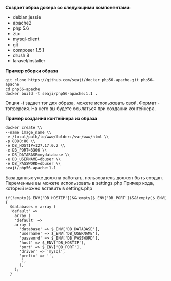 __Создает образ докера со следующими компонентами:__

* debian:jessie
* apache2
* php 5.6
* zip
* mysql-client
* git
* composer 1.5.1
* drush 8
* laravel/installer

__Пример сборки образа__

    git clone https://github.com/seaji/docker_php56-apache.git php56-apache
    cd php56-apache
    docker build -t seaji/php56-apache:1.1 .
    
Опция -t задает тэг для образа, можете использовать свой. Формат - тэг:версия. На него вы будете ссылаться при создании контейнера.

__Пример создания контейнера из образа__
    
    docker create \\
    --name image_name \\
    -v /local/path/to/www/folder:/var/www/html \\
    -p 8080:80 \\
    -e DB_HOSTIP=127.17.0.2 \\
    -e DB_PORT=3306 \\
    -e DB_DATABASE=mydatabase \\
    -e DB_USERNAME=dbuser \\
    -e DB_PASSWORD=dbuser \\
    seaji/php56-apache:1.1

База данных уже должна работать, пользователь должен быть создан.
Переменные вы можете использовать в settings.php
Пример кода, который можно вставить в settings.php

    if(!empty($_ENV['DB_HOSTIP'])&&!empty($_ENV['DB_PORT'])&&!empty($_ENV['DB_DATABASE'])&&!empty($_ENV['DB_USERNAME'])&&!empty($_ENV['DB_PASSWORD'])){
      $databases = array (
      'default' => 
        array (
        'default' => 
        array (
          'database' => $_ENV['DB_DATABASE'],
          'username' => $_ENV['DB_USERNAME'],
          'password' => $_ENV['DB_PASSWORD'],
          'host' => $_ENV['DB_HOSTIP'],
          'port' => $_ENV['DB_PORT'],
          'driver' => 'mysql',
          'prefix' => '',
           ),
          ),
        );
      }
